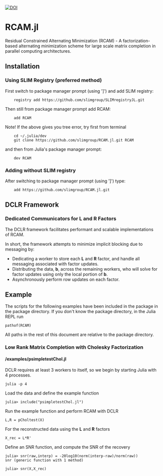 [![DOI](https://zenodo.org/badge/346472245.svg)](https://zenodo.org/badge/latestdoi/346472245)

# RCAM.jl

Residual Constrained Alternating Minimization (RCAM) - A factorization-based alternating minimization scheme for large scale matrix completion in parallel computing architectures.

## Installation


### Using SLIM Registry (preferred method) ###

First switch to package manager prompt (using ']') and add SLIM registry:

```
	registry add https://github.com/slimgroup/SLIMregistryJL.git
```

Then still from package manager prompt add RCAM:

```
	add RCAM
```

Note! If the above gives you tree error, try first from terminal

```
	cd ~/.julia/dev
	git clone https://github.com/slimgroup/RCAM.jl.git RCAM
```

and then from Julia's package manager prompt:

```
	dev RCAM
```
	


### Adding without SLIM registry ###

After switching to package manager prompt (using ']') type:

```
	add https://github.com/slimgroup/RCAM.jl.git
```

## DCLR Framework
### Dedicated Communicators for L and R Factors

The DCLR framework facilitates performant and scalable implementations of RCAM.

In short, the framework attempts to minimize implicit blocking due to messaging by:
    
* Dedicating a worker to store each **L** and **R** factor, and handle all messaging associated with factor updates.
* Distributing the data, **b**, across the remaining workers, who will solve for factor updates using only the local portion of **b**.
* Asynchronously perform row updates on each factor.

## Example

The scripts for the following examples have been included in the package in the package directory. 
If you don't know the package directory, in the Julia REPL run

    pathof(RCAM)

All paths in the rest of this document are relative to the package directory.

### Low Rank Matrix Completion with Cholesky Factorization 
#### /examples/psimpletestChol.jl

DCLR requires at least 3 workers to itself, so we begin by starting Julia with 4 processes.

    julia -p 4

Load the data and define the example function
    
    julia> include("psimpletestChol.jl")

Run the example function and perform RCAM with DCLR

    L,R = pCholtest(X)

For the reconstructed data using the **L** and **R** factors

    X_rec = L*R'

Define an SNR function, and compute the SNR of the recovery

    julia> snr(raw,interp) = -20log10(norm(interp-raw)/norm(raw))
    snr (generic function with 1 method)

    julia> snr(X,X_rec)
